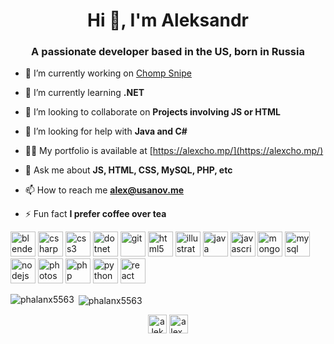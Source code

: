 <h1 align="center">Hi 👋, I'm Aleksandr</h1>
<h3 align="center">A passionate developer based in the US, born in Russia</h3>

- 🔭 I’m currently working on [Chomp Snipe](https://snipe.ninja)

- 🌱 I’m currently learning **.NET**

- 👯 I’m looking to collaborate on **Projects involving JS or HTML**

- 🤝 I’m looking for help with **Java and C#**

- 👨‍💻 My portfolio is available at [https://alexcho.mp/](https://alexcho.mp/)

- 💬 Ask me about **JS, HTML, CSS, MySQL, PHP, etc**

- 📫 How to reach me **alex@usanov.me**

- ⚡ Fun fact **I prefer coffee over tea**

<p align="left"><img src="https://download.blender.org/branding/community/blender_community_badge_white.svg" alt="blender" width="40" height="40"/> <img src="https://devicons.github.io/devicon/devicon.git/icons/csharp/csharp-original.svg" alt="csharp" width="40" height="40"/> <img src="https://devicons.github.io/devicon/devicon.git/icons/css3/css3-original-wordmark.svg" alt="css3" width="40" height="40"/> <img src="https://devicons.github.io/devicon/devicon.git/icons/dot-net/dot-net-original-wordmark.svg" alt="dotnet" width="40" height="40"/> <img src="https://www.vectorlogo.zone/logos/git-scm/git-scm-icon.svg" alt="git" width="40" height="40"/> <img src="https://devicons.github.io/devicon/devicon.git/icons/html5/html5-original-wordmark.svg" alt="html5" width="40" height="40"/> <img src="https://www.vectorlogo.zone/logos/adobe_illustrator/adobe_illustrator-icon.svg" alt="illustrator" width="40" height="40"/> <img src="https://devicons.github.io/devicon/devicon.git/icons/java/java-original-wordmark.svg" alt="java" width="40" height="40"/> <img src="https://devicons.github.io/devicon/devicon.git/icons/javascript/javascript-original.svg" alt="javascript" width="40" height="40"/> <img src="https://devicons.github.io/devicon/devicon.git/icons/mongodb/mongodb-original-wordmark.svg" alt="mongodb" width="40" height="40"/> <img src="https://devicons.github.io/devicon/devicon.git/icons/mysql/mysql-original-wordmark.svg" alt="mysql" width="40" height="40"/> <img src="https://devicons.github.io/devicon/devicon.git/icons/nodejs/nodejs-original-wordmark.svg" alt="nodejs" width="40" height="40"/> <img src="https://devicons.github.io/devicon/devicon.git/icons/photoshop/photoshop-plain.svg" alt="photoshop" width="40" height="40"/> <img src="https://devicons.github.io/devicon/devicon.git/icons/php/php-original.svg" alt="php" width="40" height="40"/> <img src="https://devicons.github.io/devicon/devicon.git/icons/python/python-original.svg" alt="python" width="40" height="40"/> <img src="https://devicons.github.io/devicon/devicon.git/icons/react/react-original-wordmark.svg" alt="react" width="40" height="40"/></p><p><img align="left" src="https://github-readme-stats.vercel.app/api/top-langs/?username=phalanx5563&layout=compact&theme=material-palenight&hide=html" alt="phalanx5563" /></p>

<p>&nbsp;<img align="center" src="https://github-readme-stats.vercel.app/api?username=phalanx5563&theme=material-palenight&show_icons=true" alt="phalanx5563" /></p>

<p align="center"> 
<a href="https://twitter.com/aleksandrusanov" target="blank"><img align="center" src="https://cdn.jsdelivr.net/npm/simple-icons@3.0.1/icons/twitter.svg" alt="aleksandrusanov" height="30" width="30" /></a>
<a href="https://instagram.com/alex_usanov_961" target="blank"><img align="center" src="https://cdn.jsdelivr.net/npm/simple-icons@3.0.1/icons/instagram.svg" alt="alex_usanov_961" height="30" width="30" /></a>
</p>

<!--
**phalanx5563/phalanx5563** is a ✨ _special_ ✨ repository because its `README.md` (this file) appears on your GitHub profile.

Here are some ideas to get you started:

- 🔭 I’m currently working on ...
- 🌱 I’m currently learning ...
- 👯 I’m looking to collaborate on ...
- 🤔 I’m looking for help with ...
- 💬 Ask me about ...
- 📫 How to reach me: ...
- 😄 Pronouns: ...
- ⚡ Fun fact: ...
-->
